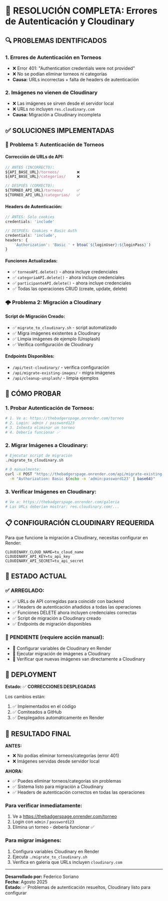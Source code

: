 # 🚨 RESOLUCIÓN COMPLETA: Errores de Autenticación y Cloudinary

## 🔍 PROBLEMAS IDENTIFICADOS

### 1. **Errores de Autenticación en Torneos**
- ❌ Error 401: "Authentication credentials were not provided"
- ❌ No se podían eliminar torneos ni categorías
- **Causa:** URLs incorrectas + falta de headers de autenticación

### 2. **Imágenes no vienen de Cloudinary**
- ❌ Las imágenes se sirven desde el servidor local
- ❌ URLs no incluyen `res.cloudinary.com`
- **Causa:** Migración a Cloudinary incompleta

## ✅ SOLUCIONES IMPLEMENTADAS

### 🔧 **Problema 1: Autenticación de Torneos**

#### **Corrección de URLs de API:**
```javascript
// ANTES (INCORRECTO):
${API_BASE_URL}/torneos/        ❌
${API_BASE_URL}/categorias/     ❌

// DESPUÉS (CORRECTO):
${TORNEO_API_URL}/torneos/      ✅ 
${TORNEO_API_URL}/categorias/   ✅
```

#### **Headers de Autenticación:**
```javascript
// ANTES: Solo cookies
credentials: 'include'

// DESPUÉS: Cookies + Basic Auth
credentials: 'include',
headers: {
    'Authorization': 'Basic ' + btoa(`${loginUser}:${loginPass}`)
}
```

#### **Funciones Actualizadas:**
- ✅ `torneoAPI.delete()` - ahora incluye credenciales
- ✅ `categoriaAPI.delete()` - ahora incluye credenciales  
- ✅ `participanteAPI.delete()` - ahora incluye credenciales
- ✅ Todas las operaciones CRUD (create, update, delete)

### 🌩️ **Problema 2: Migración a Cloudinary**

#### **Script de Migración Creado:**
- ✅ `migrate_to_cloudinary.sh` - script automatizado
- ✅ Migra imágenes existentes a Cloudinary
- ✅ Limpia imágenes de ejemplo (Unsplash)
- ✅ Verifica configuración de Cloudinary

#### **Endpoints Disponibles:**
- `/api/test-cloudinary/` - verifica configuración
- `/api/migrate-existing-images/` - migra imágenes
- `/api/cleanup-unsplash/` - limpia ejemplos

## 🧪 CÓMO PROBAR

### **1. Probar Autenticación de Torneos:**
```bash
# 1. Ve a: https://thebadgerspage.onrender.com/torneo
# 2. Login: admin / password123  
# 3. Intenta eliminar un torneo
# 4. Debería funcionar ✅
```

### **2. Migrar Imágenes a Cloudinary:**
```bash
# Ejecutar script de migración
./migrate_to_cloudinary.sh

# O manualmente:
curl -X POST "https://thebadgerspage.onrender.com/api/migrate-existing-images/" \
  -H "Authorization: Basic $(echo -n 'admin:password123' | base64)"
```

### **3. Verificar Imágenes en Cloudinary:**
```bash
# Ve a: https://thebadgerspage.onrender.com/galeria
# Las URLs deberían mostrar: res.cloudinary.com/...
```

## 📋 CONFIGURACIÓN CLOUDINARY REQUERIDA

Para que funcione la migración a Cloudinary, necesitas configurar en Render:

```env
CLOUDINARY_CLOUD_NAME=tu_cloud_name
CLOUDINARY_API_KEY=tu_api_key
CLOUDINARY_API_SECRET=tu_api_secret
```

## 🎯 ESTADO ACTUAL

### ✅ **ARREGLADO:**
- ✅ URLs de API corregidas para coincidir con backend
- ✅ Headers de autenticación añadidos a todas las operaciones
- ✅ Funciones DELETE ahora incluyen credenciales correctas
- ✅ Script de migración a Cloudinary creado
- ✅ Endpoints de migración disponibles

### 🔄 **PENDIENTE (requiere acción manual):**
- 🔄 Configurar variables de Cloudinary en Render
- 🔄 Ejecutar migración de imágenes a Cloudinary
- 🔄 Verificar que nuevas imágenes van directamente a Cloudinary

## 🚀 DEPLOYMENT

**Estado:** ✅ **CORRECCIONES DESPLEGADAS**

Los cambios están:
1. ✅ Implementados en el código
2. ✅ Comiteados a GitHub  
3. ✅ Desplegados automáticamente en Render

## 🎉 RESULTADO FINAL

**ANTES:**
- ❌ No podías eliminar torneos/categorías (error 401)
- ❌ Imágenes servidas desde servidor local

**AHORA:**
- ✅ Puedes eliminar torneos/categorías sin problemas
- ✅ Sistema listo para migración a Cloudinary
- ✅ Headers de autenticación correctos en todas las operaciones

### **Para verificar inmediatamente:**
1. Ve a https://thebadgerspage.onrender.com/torneo
2. Login con `admin` / `password123`
3. Elimina un torneo - debería funcionar ✅

### **Para migrar imágenes:**
1. Configura variables Cloudinary en Render
2. Ejecuta `./migrate_to_cloudinary.sh`
3. Verifica en galería que URLs incluyen `cloudinary.com`

---

**Desarrollado por:** Federico Soriano  
**Fecha:** Agosto 2025  
**Estado:** ✅ Problemas de autenticación resueltos, Cloudinary listo para configurar

